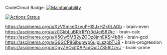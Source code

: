 CodeClimat Badge: [![Maintainability](https://api.codeclimate.com/v1/badges/a99a88d28ad37a79dbf6/maintainability)](https://codeclimate.com/github/codeclimate/codeclimate/maintainability)

[![Actions Status](https://github.com/fedotovarita/frontend-project-lvl1/workflows/Linter/badge.svg)](https://github.com/fedotovarita/frontend-project-lvl1/actions)

https://asciinema.org/a/XzVSmce0zvuPHlSJxHZk0LAGb - brain-even
https://asciinema.org/a/z0GkbLuBRlr1PYr3dJeiS87Ac - brain-calc
https://asciinema.org/a/X5Ow5MB2yZOOz8jnhEKSr4b84 - brain-gcd
https://asciinema.org/a/G6GCP86jbupwp6ujpLszpbTUB - brain-progression
https://asciinema.org/a/DgyZVOcjt0APadQuDZS56DzvU - brain-prime